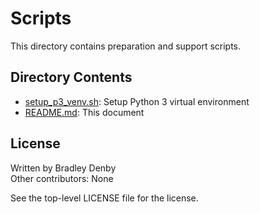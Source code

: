# Scripts

This directory contains preparation and support scripts.

## Directory Contents

* [setup_p3_venv.sh](setup_p3_venv.sh): Setup Python 3 virtual environment
* [README.md](README.md): This document

## License

Written by Bradley Denby  
Other contributors: None

See the top-level LICENSE file for the license.
